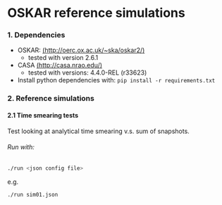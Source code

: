 # OSKAR reference simulations

### 1. Dependencies
- OSKAR: [(http://oerc.ox.ac.uk/~ska/oskar2/)](http://oerc.ox.ac.uk/~ska/oskar2/)
    - tested with version 2.6.1 
- CASA [(http://casa.nrao.edu/)](http://casa.nrao.edu/)
    - tested with versions: 4.4.0-REL (r33623) 
- Install python dependencies with:
    ```pip install -r requirements.txt```

### 2. Reference simulations

#### 2.1 Time smearing tests
Test looking at analytical time smearing v.s. sum of snapshots.
###### Run with:
```bash
./run <json config file>
```
e.g.
```bash
./run sim01.json
```
